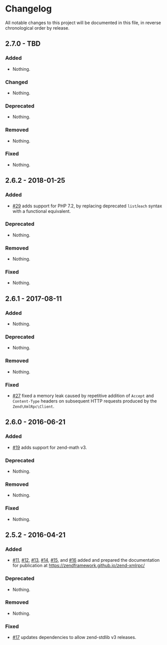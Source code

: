 # Changelog

All notable changes to this project will be documented in this file, in reverse chronological order by release.

## 2.7.0 - TBD

### Added

- Nothing.

### Changed

- Nothing.

### Deprecated

- Nothing.

### Removed

- Nothing.

### Fixed

- Nothing.

## 2.6.2 - 2018-01-25

### Added

- [#29](https://github.com/zendframework/zend-xmlrpc/pull/29) adds support for
  PHP 7.2, by replacing deprecated `list`/`each` syntax with a functional
  equivalent.

### Deprecated

- Nothing.

### Removed

- Nothing.

### Fixed

- Nothing.

## 2.6.1 - 2017-08-11

### Added

- Nothing.

### Deprecated

- Nothing.

### Removed

- Nothing.

### Fixed

- [#27](https://github.com/zendframework/zend-xmlrpc/pull/27) fixed a memory leak
  caused by repetitive addition of `Accept` and `Content-Type` headers on subsequent
  HTTP requests produced by the `Zend\XmlRpc\Client`.

## 2.6.0 - 2016-06-21

### Added

- [#19](https://github.com/zendframework/zend-xmlrpc/pull/19) adds support for
  zend-math v3.

### Deprecated

- Nothing.

### Removed

- Nothing.

### Fixed

- Nothing.

## 2.5.2 - 2016-04-21

### Added

- [#11](https://github.com/zendframework/zend-xmlrpc/pull/11),
  [#12](https://github.com/zendframework/zend-xmlrpc/pull/12),
  [#13](https://github.com/zendframework/zend-xmlrpc/pull/13),
  [#14](https://github.com/zendframework/zend-xmlrpc/pull/14),
  [#15](https://github.com/zendframework/zend-xmlrpc/pull/15), and
  [#16](https://github.com/zendframework/zend-xmlrpc/pull/16)
  added and prepared the documentation for publication at
  https://zendframework.github.io/zend-xmlrpc/

### Deprecated

- Nothing.

### Removed

- Nothing.

### Fixed

- [#17](https://github.com/zendframework/zend-xmlrpc/pull/17) updates
  dependencies to allow zend-stdlib v3 releases.
